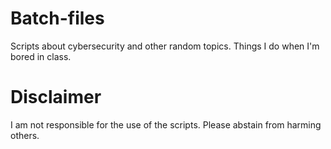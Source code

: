 # Batch-files
Scripts about cybersecurity and other random topics. Things I do when I'm bored in class.

# Disclaimer
I am not responsible for the use of the scripts. Please abstain from harming others.
